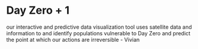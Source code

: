 # Day Zero + 1
our interactive and predictive data visualization tool uses satellite data and information to and identify populations vulnerable to Day Zero and predict the point at which our actions are irreversible - Vivian
